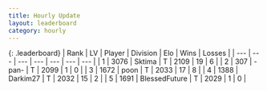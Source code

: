 ```yaml
---
title: Hourly Update
layout: leaderboard
category: hourly
---
```


{: .leaderboard}
| Rank | LV | Player | Division | Elo | Wins | Losses |
| --- | --- | --- | --- | --- | --- | --- |
| <span data-change="0">1</span> | 3076 | <span title="ID: 353063">Sktima</span> | T | <span data-change="0">2109</span> | <span data-change="0">19</span> | <span data-change="0">6</span> |
| <span data-change="-">2</span> | 307 | <span title="ID: 719486">-pan-</span> | T | <span data-change="-">2099</span> | <span data-change="-">1</span> | <span data-change="-">0</span> |
| <span data-change="-1">3</span> | 1672 | <span title="ID: 540690">poon</span> | T | <span data-change="-5">2033</span> | <span data-change="1">17</span> | <span data-change="1">8</span> |
| <span data-change="-1">4</span> | 1388 | <span title="ID: 694036">Darkim27</span> | T | <span data-change="0">2032</span> | <span data-change="0">15</span> | <span data-change="0">2</span> |
| <span data-change="-1">5</span> | 1691 | <span title="ID: 692745">BlessedFuture</span> | T | <span data-change="0">2029</span> | <span data-change="0">1</span> | <span data-change="0">0</span> |